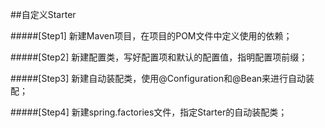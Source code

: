 ##自定义Starter

#####[Step1]
新建Maven项目，在项目的POM文件中定义使用的依赖；

#####[Step2]
新建配置类，写好配置项和默认的配置值，指明配置项前缀；

#####[Step3]
新建自动装配类，使用@Configuration和@Bean来进行自动装配；

#####[Step4]
新建spring.factories文件，指定Starter的自动装配类；
